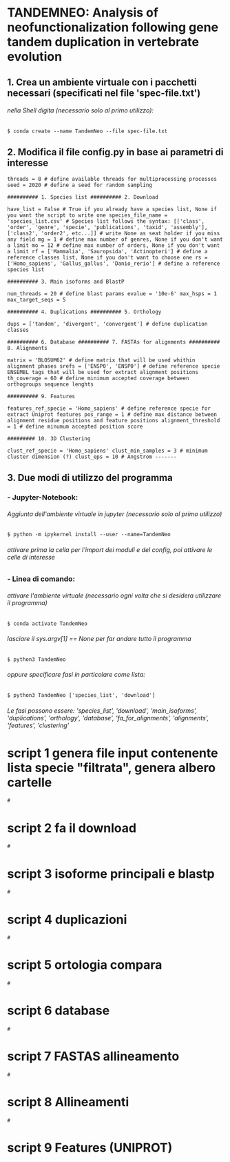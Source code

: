 # TANDEMNEO: Analysis of neofunctionalization following gene tandem duplication in vertebrate evolution

## 1. Crea un ambiente virtuale con i pacchetti necessari (specificati nel file 'spec-file.txt')
###### nella Shell digita (necessario solo al primo utilizzo):

`$ conda create --name TandemNeo --file spec-file.txt`

## 2. Modifica il file config.py in base ai parametri di interesse

```
threads = 8 # define available threads for multiprocessing processes seed = 2020 # define a seed for random sampling

########## 1. Species list ########## 2. Download

have_list = False # True if you already have a species list, None if you want the script to write one species_file_name = 'species_list.csv' # Species list follows the syntax: [['class', 'order', 'genre', 'specie', 'publications', 'taxid', 'assembly'], ['class2', 'order2', etc...]] # write None as seat holder if you miss any field mg = 1 # define max number of genres, None if you don't want a limit mo = 12 # define max number of orders, None if you don't want a limit rf = ['Mammalia', 'Sauropsida', 'Actinopteri'] # define a reference classes list, None if you don't want to choose one rs = ['Homo_sapiens', 'Gallus_gallus', 'Danio_rerio'] # define a reference species list

########## 3. Main isoforms and BlastP

num_threads = 20 # define blast params evalue = '10e-6' max_hsps = 1 max_target_seqs = 5

########## 4. Duplications ########## 5. Orthology

dups = ['tandem', 'divergent', 'convergent'] # define duplication classes

########## 6. Database ########## 7. FASTAs for alignments ########## 8. Alignments

matrix = 'BLOSUM62' # define matrix that will be used whithin alignment phases srefs = ['ENSP0', 'ENSP0'] # define reference specie ENSEMBL tags that will be used for extract alignment positions th_coverage = 60 # define minimum accepted coverage between orthogroups sequence lenghts

########## 9. Features

features_ref_specie = 'Homo_sapiens' # define reference specie for extract Uniprot features pos_range = 1 # define max distance between alignment residue positions and feature positions alignment_threshold = 1 # define minumum accepted position score

######### 10. 3D Clustering

clust_ref_specie = 'Homo_sapiens' clust_min_samples = 3 # minimum cluster dimension (?) clust_eps = 10 # Angstrom -------
```

## 3. Due modi di utilizzo del programma
### - Jupyter-Notebook:
###### Aggiunta dell'ambiente virtuale in jupyter (necessario solo al primo utilizzo)

`$ python -m ipykernel install --user --name=TandemNeo`

###### attivare prima la cella per l'import dei moduli e del config, poi attivare le celle di interesse

### - Linea di comando:
###### attivare l'ambiente virtuale (necessario ogni volta che si desidera utilizzare il programma)

`$ conda activate TandemNeo`

###### lasciare il sys.argv[1] == None per far andare tutto il programma

`$ python3 TandemNeo`

###### oppure specificare fasi in particolare come lista:

`$ python3 TandemNeo ['species_list', 'download']`

###### Le fasi possono essere: 'species_list', 'download', 'main_isoforms', 'duplications', 'orthology', 'database', 'fa_for_alignments', 'alignments', 'features', 'clustering'







# script 1 genera file input contenente lista specie "filtrata", genera albero cartelle

    # 

# script 2 fa il download

    # 
    
# script 3 isoforme principali e blastp

    # 
    
# script 4 duplicazioni

    #

# script 5 ortologia compara

    #
    
# script 6 database

    #
    
# script 7 FASTAS allineamento

    #
    
# script 8 Allineamenti

    # 
    
# script 9 Features (UNIPROT)